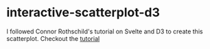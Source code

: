# interactive-scatterplot-d3

I followed Connor Rothschild's tutorial on Svelte and D3 to create this scatterplot. Checkout the [tutorial](https://www.youtube.com/watch?v=-THp2YVYEFc)

